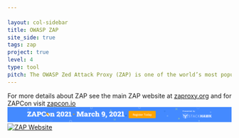 ```yaml
---

layout: col-sidebar
title: OWASP ZAP
site_side: true
tags: zap
project: true
level: 4
type: tool
pitch: The OWASP Zed Attack Proxy (ZAP) is one of the world’s most popular free security tools and is actively maintained by a dedicated international team of volunteers. Great for pentesters, devs, QA, and CI/CD integration. 
---
```


For more details about ZAP see the main ZAP website at [zaproxy.org](https://www.zaproxy.org) and for ZAPCon visit [zapcon.io](https://zapcon.io)
[![ZAPCon](assets/images/zapcon-banner.png)](https://zapcon.io)
[![ZAP Website](assets/images/zap-website.png)](https://www.zaproxy.org)
